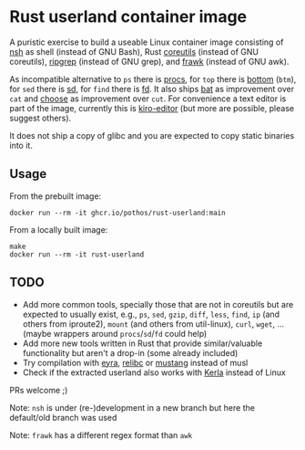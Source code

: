 # Rust userland container image

A puristic exercise to build a useable Linux container image consisting of
[nsh](https://github.com/nuta/nsh) as shell (instead of GNU Bash), Rust [coreutils](https://github.com/uutils/coreutils)
(instead of GNU coreutils), [ripgrep](https://github.com/BurntSushi/ripgrep) (instead of GNU grep), and [frawk](https://github.com/ezrosent/frawk) (instead of GNU awk).

As incompatible alternative to `ps` there is [procs](https://github.com/dalance/procs), for `top` there is [bottom](https://github.com/ClementTsang/bottom) (`btm`), for `sed` there is [sd](https://github.com/chmln/sd), for `find` there is [fd](https://github.com/sharkdp/fd). It also ships [bat](https://github.com/sharkdp/bat) as improvement over `cat` and [choose](https://github.com/theryangeary/choose) as improvement over `cut`.
For convenience a text editor is part of the image, currently this is [kiro-editor](https://github.com/rhysd/kiro-editor) (but more are possible, please suggest others).

It does not ship a copy of glibc and you are expected to copy static binaries into it.

## Usage

From the prebuilt image:

```
docker run --rm -it ghcr.io/pothos/rust-userland:main
```

From a locally built image:

```
make
docker run --rm -it rust-userland
```

## TODO

- Add more common tools, specially those that are not in coreutils but are expected to usually exist, e.g., `ps`, `sed`, `gzip`, `diff`, `less`, `find`, `ip` (and others from iproute2), `mount` (and others from util-linux), `curl`, `wget`, … (maybe wrappers around `procs`/`sd`/`fd` could help)
- Add more new tools written in Rust that provide similar/valuable functionality but aren't a drop-in (some already included)
- Try compilation with [eyra](https://github.com/sunfishcode/eyra/), [relibc](https://gitlab.redox-os.org/redox-os/relibc) or [mustang](https://github.com/sunfishcode/mustang) instead of musl
- Check if the extracted userland also works with [Kerla](https://github.com/nuta/kerla) instead of Linux

PRs welcome ;)

Note: `nsh` is under (re-)development in a new branch but here the default/old branch was used

Note: `frawk` has a different regex format than `awk`
